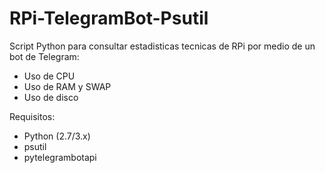 # RPi-TelegramBot-Psutil

Script Python para consultar estadisticas tecnicas de RPi por medio de un bot de Telegram:

* Uso de CPU
* Uso de RAM y SWAP
* Uso de disco

Requisitos:

* Python (2.7/3.x)
* psutil
* pytelegrambotapi
